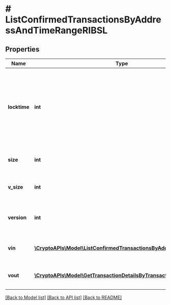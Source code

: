 # # ListConfirmedTransactionsByAddressAndTimeRangeRIBSL

## Properties

Name | Type | Description | Notes
------------ | ------------- | ------------- | -------------
**locktime** | **int** | Represents the locktime on the transaction on the specific blockchain, i.e. the blockheight at which the transaction is valid. |
**size** | **int** | Represents the total size of this transaction. |
**v_size** | **int** | Represents the virtual size of this transaction. |
**version** | **int** | Represents the transaction&#39;s version number. |
**vin** | [**\CryptoAPIs\Model\ListConfirmedTransactionsByAddressRIBSLVin[]**](ListConfirmedTransactionsByAddressRIBSLVin.md) | Represents the transaction inputs. |
**vout** | [**\CryptoAPIs\Model\GetTransactionDetailsByTransactionIDRIBSLVout[]**](GetTransactionDetailsByTransactionIDRIBSLVout.md) | Represents the transaction outputs. |

[[Back to Model list]](../../README.md#models) [[Back to API list]](../../README.md#endpoints) [[Back to README]](../../README.md)
